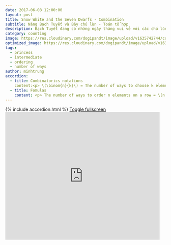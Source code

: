 ```yaml
---
date: 2017-06-08 12:00:00
layout: post
title: Snow White and the Seven Dwarfs - Combination
subtitle: Nàng Bạch Tuyết và Bảy chú lùn - Toán tổ hợp
description: Bạch Tuyết đang có những ngày tháng vui vẻ với các chú lùn, nhưng làm thế nào để sắp xếp họ làm việc nhà đây?
category: counting
image: https://res.cloudinary.com/dogipandt/image/upload/v1635742744/combination_q8brh6.png
optimized_image: https://res.cloudinary.com/dogipandt/image/upload/v1635742744/combination_q8brh6.png
tags:
  - princess
  - intermediate
  - ordering
  - number of ways
author: minhtrung
accordion:
  - title: Combinatorics notations
    content:<p> \(\binom{n}{k}\) = The number of ways to choose k elements out of n elements. In some books, you might also see \(C_{n}^k\). <p> \(n! = n \times (n-1) \times (n-2) \times \cdots \times 1\)
  - title: Fomulas
    content: <p> The number of ways to order n elements on a row = \(n!\). <p> Similarly, we have \(n!\) ways to arrange elements on a circle, but because the circle can be rotated \(n\) times, the number of ways to order n elements on a circle is \[\frac{n!}{n} = (n-1)! \] The number of ways to select k out of n elements is \[\binom{n}{k}=\frac{n!}{k!(n-k)!}]. This is the *combination* of k elements, they don't bother order of selection. But *permutation* does. The permutation of k out of n elements is \[P_{n}^k=\frac{n!}{(n-k)!}\]Make sure not to confuse between the two notations. 
---
```

<head>
  <meta charset="utf-8">
  <meta name="viewport" content="width=device-width">
  <title>MathJax example</title>
  <script src="https://polyfill.io/v3/polyfill.min.js?features=es6"></script>
  <script id="MathJax-script" async
          src="https://cdn.jsdelivr.net/npm/mathjax@3/es5/tex-mml-chtml.js">
  </script>
</head>
{% include accordion.html %}
<a href= "https://scratch.mit.edu/projects/566388553/fullscreen/">Toggle fullscreen </a>
<iframe src="https://scratch.mit.edu/projects/566388553/embed" allowtransparency="true" width="485" height="402" frameborder="0" scrolling="no" allowfullscreen></iframe>